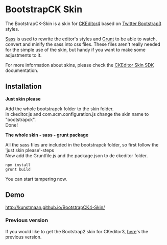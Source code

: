 BootstrapCK Skin
====================

The BootstrapCK-Skin is a skin for [CKEditor4](http://ckeditor.com/) based on [Twitter Bootstrap3](http://getbootstrap.com/) styles.

[Sass](http://sass-lang.com/) is used to rewrite the editor's styles and [Grunt](http://gruntjs.com/) to be able to watch, convert and minify the sass into css files. These files aren't really needed for the simple use of the skin, but handy if you want to make some adjustments to it.

For more information about skins, please check the [CKEditor Skin SDK](http://docs.cksource.com/CKEditor_4.x/Skin_SDK)
documentation.

## Installation

**Just skin please**

Add the whole bootstrapck folder to the skin folder.<br />
In ckeditor.js and com.scm.configuration.js change the skin name to "bootstrapck".<br />
Done!

**The whole skin - sass - grunt package**

All the sass files are included in the bootstrapck folder, so first follow the 'just skin please'-steps<br />
Now add the Gruntfile.js and the package.json to de ckeditor folder.

    npm install
    grunt build

You can start tampering now.

## Demo

http://kunstmaan.github.io/BootstrapCK4-Skin/

### Previous version

If you would like to get the Bootstrap2 skin for CKeditor3, [here](https://github.com/Kunstmaan/BootstrapCK-Skin)'s the previous version.
